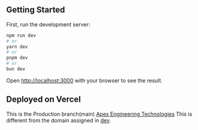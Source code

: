 ## Getting Started

First, run the development server:

```bash
npm run dev
# or
yarn dev
# or
pnpm dev
# or
bun dev
```

Open [http://localhost:3000](http://localhost:3000) with your browser to see the result.

## Deployed on Vercel

This is the Production branch(main) [Apex Engineering Technologies](https://apexenggtech.com)
This is different from the domain assigned in [dev](https://apexenggtech.vercel.app).
